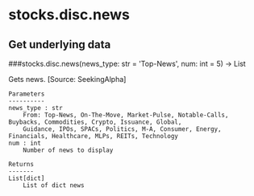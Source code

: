 # stocks.disc.news

## Get underlying data 
###stocks.disc.news(news_type: str = 'Top-News', num: int = 5) -> List

Gets news. [Source: SeekingAlpha]

    Parameters
    ----------
    news_type : str
        From: Top-News, On-The-Move, Market-Pulse, Notable-Calls, Buybacks, Commodities, Crypto, Issuance, Global,
        Guidance, IPOs, SPACs, Politics, M-A, Consumer, Energy, Financials, Healthcare, MLPs, REITs, Technology
    num : int
        Number of news to display

    Returns
    -------
    List[dict]
        List of dict news
